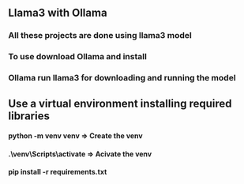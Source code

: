 ## Llama3 with Ollama
### All these projects are done using llama3 model
### To use download Ollama and install
### Ollama run llama3 for downloading and running the model

## Use a virtual environment installing required libraries
#### python -m venv venv => Create the venv
#### .\venv\Scripts\activate => Acivate the venv
#### pip install -r requirements.txt
